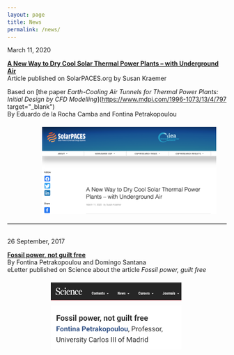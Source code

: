 ```yaml
---
layout: page
title: News
permalink: /news/
---
```


March 11, 2020  

[**A New Way to Dry Cool Solar Thermal Power Plants – with Underground Air**](https://www.solarpaces.org/a-new-way-to-dry-cool-thermal-power-plants-with-underground%E2%80%A8-air/)<br>
Article published on SolarPACES.org by Susan Kraemer

Based on [the paper *Earth-Cooling Air Tunnels for Thermal Power Plants: Initial Design by CFD Modelling*](https://www.mdpi.com/1996-1073/13/4/797 target="_blank")<br>
By Eduardo de la Rocha Camba and Fontina Petrakopoulou<br>


[<img src="/files/figs/News2.png" alt="Solarpaces" width="400px" style="float: center;margin-left: 80px;margin-top: 7px;margin-bottom: 5px">](https://www.solarpaces.org/a-new-way-to-dry-cool-thermal-power-plants-with-underground%E2%80%A8-air/)

-------------------------------------------------------------------------------

<br>
26 September, 2017

[**Fossil power, not guilt free**](https://science.sciencemag.org/content/356/6340/796/tab-e-letters) <br>
By Fontina Petrakopoulou and Domingo Santana <br>
eLetter published on Science about the article *Fossil power, guilt free*

[<img src="/files/figs/News1b.png" alt="Comment_scienceb" width="300px" style="float: left;margin-left: 100px;margin-top: 7px;margin-bottom: 5px">](https://science.sciencemag.org/content/356/6340/796/tab-e-letters)
[<img src="/files/figs/News1.png" alt="Comment_sciencea" width="300px" style="float: left;margin-left: 100px;margin-top: 7px;margin-bottom: 5px">](https://science.sciencemag.org/content/356/6340/796/tab-e-letters)


